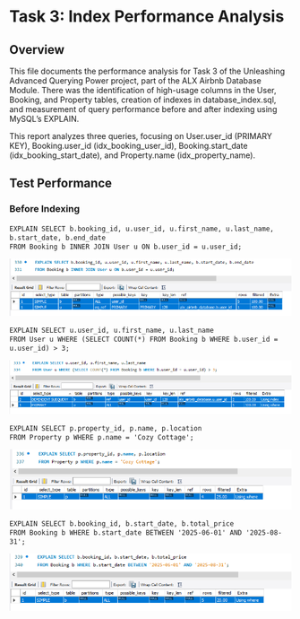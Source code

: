 # Task 3: Index Performance Analysis

## Overview
This file documents the performance analysis for Task 3 of the Unleashing Advanced Querying Power project, part of the ALX Airbnb Database Module. There was the identification of high-usage columns in the User, Booking, and Property tables, creation of indexes in database_index.sql, and measurement of query performance before and after indexing using MySQL’s EXPLAIN.

This report analyzes three queries, focusing on User.user_id (PRIMARY KEY), Booking.user_id (idx_booking_user_id), Booking.start_date (idx_booking_start_date), and Property.name (idx_property_name).

## Test Performance
### Before Indexing
```
EXPLAIN SELECT b.booking_id, u.user_id, u.first_name, u.last_name, b.start_date, b.end_date
FROM Booking b INNER JOIN User u ON b.user_id = u.user_id;
```
![a](index_performance_images/B4Index1.PNG)

```
EXPLAIN SELECT u.user_id, u.first_name, u.last_name
FROM User u WHERE (SELECT COUNT(*) FROM Booking b WHERE b.user_id = u.user_id) > 3;
```
![b](index_performance_images/B4Index2.PNG)

```
EXPLAIN SELECT p.property_id, p.name, p.location
FROM Property p WHERE p.name = 'Cozy Cottage';
```
![c](index_performance_images/B4Index3.PNG)

```
EXPLAIN SELECT b.booking_id, b.start_date, b.total_price
FROM Booking b WHERE b.start_date BETWEEN '2025-06-01' AND '2025-08-31';
```
![d](index_performance_images/B4Index4.PNG)
